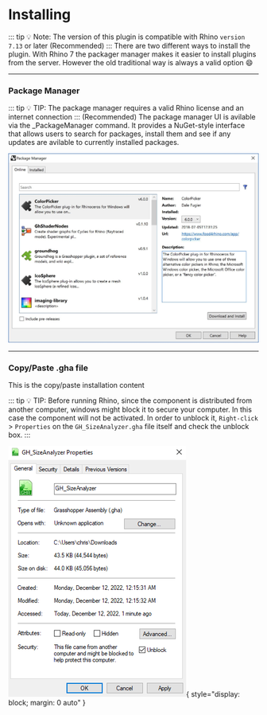 # Installing

::: tip :bulb: Note:
The version of this plugin is compatible with Rhino `version 7.13` or later (Recommended)
:::
There are two different ways to install the plugin. With Rhino 7 the packager manager makes it easier to install plugins from the server. However the old traditional way is always a valid option :smile:

---

### Package Manager

::: tip :bulb: TIP:
The package manager requires a valid Rhino license and an internet connection
:::
(Recommended) The package manager UI is avilable via the \_PackageManager command. It provides a NuGet-style interface that allows users to search for packages, install them and see if any updates are avilable to currently installed packages.

![Rhino package manager (a.k.a) yak](./imgs/package_manager.jpg)

---

### Copy/Paste .gha file

This is the copy/paste installation content

::: tip :bulb: TIP:
Before running Rhino, since the component is distributed from another computer, windows might block it to secure your computer. In this case the component will not be activated. In order to unblock it, `Right-click` > `Properties` on the `GH_SizeAnalyzer.gha` file itself and check the unblock box.
:::

![Unlock the grasshopper .gha file](./imgs/unlock_component.png){ style="display: block; margin: 0 auto" }

